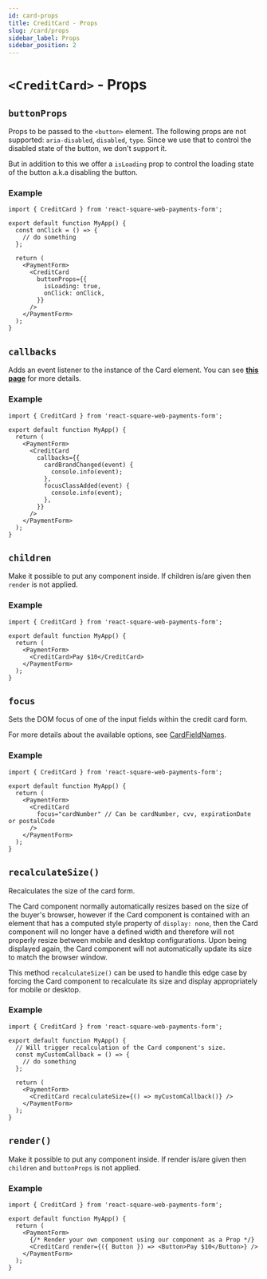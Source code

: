 ```yaml
---
id: card-props
title: CreditCard - Props
slug: /card/props
sidebar_label: Props
sidebar_position: 2
---
```


# `<CreditCard>` - Props

## `buttonProps`

Props to be passed to the `<button>` element. The following props are not supported: `aria-disabled`, `disabled`, `type`. Since we use that to control the disabled state of the button, we don't support it.

But in addition to this we offer a `isLoading` prop to control the loading state of the button a.k.a disabling the button.

### Example

```tsx
import { CreditCard } from 'react-square-web-payments-form';

export default function MyApp() {
  const onClick = () => {
    // do something
  };

  return (
    <PaymentForm>
      <CreditCard
        buttonProps={{
          isLoading: true,
          onClick: onClick,
        }}
      />
    </PaymentForm>
  );
}
```

## `callbacks`

Adds an event listener to the instance of the Card element. You can see [**this page**](/docs/card/callbacks) for more details.

### Example

```tsx
import { CreditCard } from 'react-square-web-payments-form';

export default function MyApp() {
  return (
    <PaymentForm>
      <CreditCard
        callbacks={{
          cardBrandChanged(event) {
            console.info(event);
          },
          focusClassAdded(event) {
            console.info(event);
          },
        }}
      />
    </PaymentForm>
  );
}
```

## `children`

Make it possible to put any component inside. If children is/are given then `render` is not applied.

### Example

```tsx
import { CreditCard } from 'react-square-web-payments-form';

export default function MyApp() {
  return (
    <PaymentForm>
      <CreditCard>Pay $10</CreditCard>
    </PaymentForm>
  );
}
```

## `focus`

Sets the DOM focus of one of the input fields within the credit card form.

For more details about the available options, see [CardFieldNames](https://developer.squareup.com/reference/sdks/web/payments/enums/CardFieldNames).

### Example

```tsx
import { CreditCard } from 'react-square-web-payments-form';

export default function MyApp() {
  return (
    <PaymentForm>
      <CreditCard
        focus="cardNumber" // Can be cardNumber, cvv, expirationDate or postalCode
      />
    </PaymentForm>
  );
}
```

## `recalculateSize()`

Recalculates the size of the card form.

The Card component normally automatically resizes based on the size of the buyer's browser, however if the Card component is contained with an element that has a computed style property of `display: none`, then the Card component will no longer have a defined width and therefore will not properly resize between mobile and desktop configurations. Upon being displayed again, the Card component will not automatically update its size to match the browser window.

This method `recalculateSize()` can be used to handle this edge case by forcing the Card component to recalculate its size and display appropriately for mobile or desktop.

### Example

```tsx
import { CreditCard } from 'react-square-web-payments-form';

export default function MyApp() {
  // Will trigger recalculation of the Card component's size.
  const myCustomCallback = () => {
    // do something
  };

  return (
    <PaymentForm>
      <CreditCard recalculateSize={() => myCustomCallback()} />
    </PaymentForm>
  );
}
```

## `render()`

Make it possible to put any component inside. If render is/are given then `children` and `buttonProps` is not applied.

### Example

```tsx
import { CreditCard } from 'react-square-web-payments-form';

export default function MyApp() {
  return (
    <PaymentForm>
      {/* Render your own component using our component as a Prop */}
      <CreditCard render={({ Button }) => <Button>Pay $10</Button>} />
    </PaymentForm>
  );
}
```
